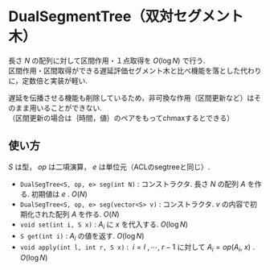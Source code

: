 # DualSegmentTree（双対セグメント木）
長さ $N$ の配列に対して区間作用・１点取得を $O(\log N)$ で行う.   
区間作用・区間取得ができる遅延評価セグメント木と比べ機能を落とした代わりに，定数倍と実装が軽い.   

遅延を伝播させる機能も削除しているため，非可換な作用（区間更新など）はそのまま用いることができない.   
（区間更新の場合は｛時間，値｝のペアをもってchmaxするとできる）

## 使い方
$S$ は型， $op$ は二項演算， $e$ は単位元（ACLのsegtreeと同じ）. 
- `DualSegTree<S, op, e> seg(int N)` : コンストラクタ. 長さ $N$ の配列 $A$ を作る. 初期値は $e$ .  $O(N)$
- `DualSegTree<S, op, e> seg(vector<S> v)` : コンストラクタ.  $v$ の内容で初期化された配列 $A$ を作る.  $O(N)$
- `void set(int i, S x)` : $A_i$ に $x$ を代入する.  $O(\log N)$
- `S get(int i)` : $A_i$ の値を返す.  $O(\log N)$
- `void apply(int l, int r, S x)` : $\ i=l~,\cdots,~r-1$ に対して $A_i=op(A_i,~x)$ .  $O(\log N)$
